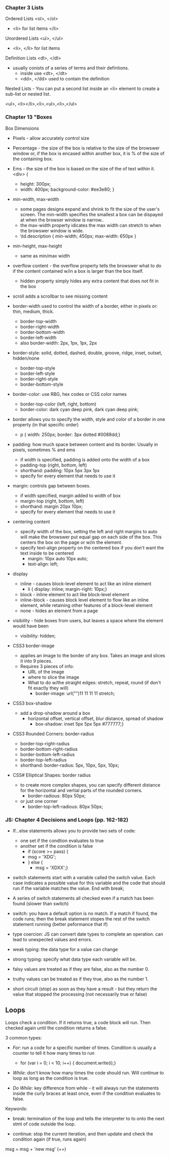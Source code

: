 ### Chapter 3 Lists

Ordered Lists \<ol>, \</ol>
- \<li> for list items \</li>

Unordered Lists \<ul>, \</ul>
- \<li>, \</li> for list items

Definition Lists \<dl>, \</dl>
- usually conists of a series of terms and their defintions.  
    * inside use \<dt>, \</dt>
    * \<dd>, \</dd> used to contain the definition

Nested Lists - You can put a second list inside an \<li> element to create a sub-list or nested list.
    <p>\<ul>, \<li>\</li>,\<li>,\<ul>,\<li>,\</ul></p>

### Chapter 13 "Boxes 

Box Dimensions 
- Pixels - allow accurately control size
- Percentage - the size of the box is relative to the size of the browswer window or, if the box is encased within another box, it is % of the size of the containing box.
- Ems - the size of the box is based on the size of the of text within it.  
\<div> {
   - height: 300px;
   - width: 400px;
   background-color: #ee3e80; 
}
- min-width, max-width
    - some pages designs expand and shrink to fit the size of the user's screen.  The min-width specifies the smallest a box can be dispayed at when the browser window is narrow..
    - the max-width property idicates the max width can stretch to when the browswer window is wide.
    - \td.description { min-width; 450px; max-width: 650px
    }
- min-height, max-height
    - same as min/max width

- overflow content - the overflow property tells the browswer what to do if the content contained w/in a box is larger than the box itself.
    - hidden property simply hides any extra content that does not fit in the box
- scroll adds a scrollbar to see missing content

- border-width used to control the width of a border, either in pixels or: thin, medium, thick.  
    * border-top-width
    * border-right-width
    * border-bottom-width
    * border-left-width
    * also border-width: 2px, 1px, 1px, 2px

- border-style: solid, dotted, dashed, double, groove, ridge, inset, outset, hidden/none
    * border-top-style
    * border-left-style
    * border-right-style
    * border-bottom-style

- border-color: use RBG, hex codes or CSS color names
    * border-top-color (left, right, bottom)
    * border-color: dark cyan deep pink, dark cyan deep pink;

- border allows you to specify the width, style and color of a border in one property (in that specific order)
    * p { width: 250px; border: 3px dotted #0088dd;}

- padding: how much space between content and its border.  Usually in pixels, sometimes % and ems
    * if width is specified, padding is added onto the width of a box
    * padding-top (right, bottom, left)
    * shorthand:  padding: 10px 5px 3px 1px
    * specify for every element that needs to use it

- margin: controls gap between boxes.
    * if width specified, margin added to width of box
    * margin-top (right, bottom, left)
    * shorthand: margin 20px 10px;
    * specify for every element that needs to use it

- centering content
    * specify width of the box, setting the left and right margins to auto will make the browswer put equal gap on each side of the box.  This centers the box on the page or w/in the element.  
    * specify text-align property on the centered box if you don't want the text inside to be centered
        - margin: 10px auto 10px auto;
        - text-align: left;

- display
    * inline - causes block-level element to act like an inline element
        - li { display: inline;
                margin-right: 10px;}
    * block - inline element to act like block-level element
    * inline-block - causes block level element to flow like an inline element, while retaining other features of a block-level element
    * none - hides an element from a page

- visibility - hide boxes from users, but leaves a space where the element would have been
    * visibility: hidden;

- CSS3 border-image
    * applies an image to the border of any box.  Takes an image and slices it into 9 pieces.
    * Requires 3 pieces of info:
        - URL of the image
        - where to slice the image
        - What to do w/the straight edges: stretch, repeat, round (if don't fit exactly they will)
            * border-image: url("")11 11 11 11 stretch;

- CSS3 box-shadow
    * add a drop-shadow around a box
        - horizontal offset, vertical offset, blur distance, spread of shadow
            * box-shadow: inset 5px 5px 5px #777777;}

- CSS3 Rounded Corners: border-radius
    * border-top-right-radius
    * border-bottom-right-radius
    * border-bottom-left-radius
    * border-top-left-radius
    * shorthand: border-radius: 5px, 10px, 5px, 10px;

- CSS# Elliptical Shapes: border radius
    * to create more complex shapes, you can specify different distance for the horizontal and vertial parts of the rounded corners.
        - border-radious: 80px 50px;
    * or just one corner
        - border-top-left-radious: 80px 50px;

### JS: Chapter 4 Decisions and Loops (pp. 162-182)

- If...else statements allows you to provide two sets of code:
    * one set if the condtion evaluates to true
    * another set if the condition is false
        - if (score >= pass) {
        - msg = 'XDG';
        - } else {
            - msg = 'XDXX';}

- switch statements start with a variable called the switch value.  Each case indicates a possible value for this variable and the code that should run if the variable matches the value.  End with break;

- A series of switch statements all checked even if a match has been found (slower than switch)
- switch: you have a default option is no match.  If a match if found, the code runs; then the break statement stopes the rest of the switch statement running (better peformance that if)

- type coercion: JS can convert date types to complete an operation.  can lead to unexpected values and errors.
- weak typing: the data type for a value can change
- strong typing: specify what data type each variable will be.

- falsy values are treated as if they are false, also as the number 0.

- truthy values can be treated as if they true, also as the number 1.

- short circuit (stop) as soon as they have a result - but they return the value that stopped the processing (not necessarily true or false)

## Loops

Loops check a condition.  If it returns true, a code block will run.  Then checked again until the condition returns a false.

3 common types:
- *For*: run a code for a specific number of times.  Condition is usually a counter to tell it how many times to run
    * for (var i = 0; i < 10; i++) {
        document.write(i);}

- *While*: don't know how many times the code should run.  Will continue to loop as long as the condition is true.

- *Do While*: key difference from while - it will always run the statements inside the curly braces at least once, even if the condition evaluates to false.

Keywords:
- break: termination of the loop and tells the interpreter to to onto the next stmt of code outside the loop.

- continue: stop the current iteration, and then update and check the condition again (if true, runs again)

msg = msg + 'new msg' (+=)






    